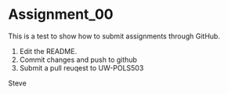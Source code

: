 # Assignment_00

This is a test to show how to submit assignments through GitHub.

1. Edit the README. 
2. Commit changes and push to github
3. Submit a pull reuqest to UW-POLS503

Steve

